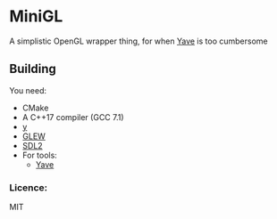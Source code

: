 # MiniGL
A simplistic OpenGL wrapper thing, for when [Yave](https://github.com/gan74/Yave) is too cumbersome

## Building
You need:
 * CMake
 * A C++17 compiler (GCC 7.1)
 * [y](https://github.com/gan74/y)
 * [GLEW](http://glew.sourceforge.net/)
 * [SDL2](https://www.libsdl.org/download-2.0.php)
 * For tools:
    * [Yave](https://github.com/gan74/Yave)


### Licence:
MIT
 
